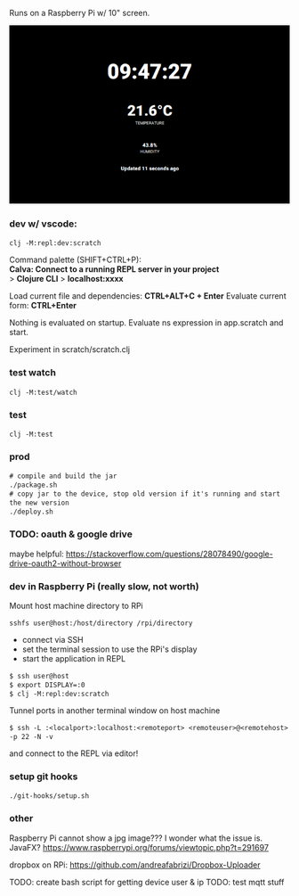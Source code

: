 Runs on a Raspberry Pi w/ 10" screen.

![dashboard](./dashboard.png)

### dev w/ vscode:
```
clj -M:repl:dev:scratch
```
Command palette (SHIFT+CTRL+P):   
**Calva: Connect to a running REPL server in your project**   
\> **Clojure CLI**
\> **localhost:xxxx**   

Load current file and dependencies: **CTRL+ALT+C + Enter**
Evaluate current form: **CTRL+Enter**

Nothing is evaluated on startup. Evaluate ns expression in app.scratch and start.

Experiment in scratch/scratch.clj

### test watch
```
clj -M:test/watch
```

### test
```
clj -M:test
```

### prod
```
# compile and build the jar
./package.sh
# copy jar to the device, stop old version if it's running and start the new version
./deploy.sh
```

### TODO: oauth & google drive
maybe helpful:
https://stackoverflow.com/questions/28078490/google-drive-oauth2-without-browser

### dev in Raspberry Pi (really slow, not worth)

Mount host machine directory to RPi
```
sshfs user@host:/host/directory /rpi/directory
```

- connect via SSH
- set the terminal session to use the RPi's display
- start the application in REPL
```
$ ssh user@host
$ export DISPLAY=:0
$ clj -M:repl:dev:scratch
```

Tunnel ports in another terminal window on host machine
```
$ ssh -L :<localport>:localhost:<remoteport> <remoteuser>@<remotehost> -p 22 -N -v
```

and connect to the REPL via editor!

### setup git hooks
```
./git-hooks/setup.sh
```

### other

Raspberry Pi cannot show a jpg image??? I wonder what the issue is. JavaFX?
https://www.raspberrypi.org/forums/viewtopic.php?t=291697

dropbox on RPi: https://github.com/andreafabrizi/Dropbox-Uploader

TODO: create bash script for getting device user & ip
TODO: test mqtt stuff
